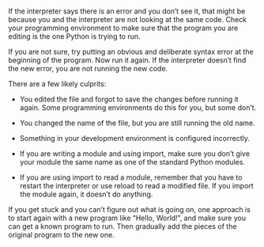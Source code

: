 ###
If the interpreter says there is an error and you don’t see it, that might be because you and the interpreter are not looking at the same code. Check your programming environment to make sure that the program you are editing is the one Python is trying to run.

If you are not sure, try putting an obvious and deliberate syntax error at the beginning of the program. Now run it again. If the interpreter doesn’t find the new error, you are not running the new code.

There are a few likely culprits:

-   You edited the file and forgot to save the changes before running it again. Some programming environments do this for you, but some don’t.

-   You changed the name of the file, but you are still running the old name.

-   Something in your development environment is configured incorrectly.

-   If you are writing a module and using <span>import</span>, make sure you don’t give your module the same name as one of the standard Python modules.

-   If you are using <span>import</span> to read a module, remember that you have to restart the interpreter or use <span>reload</span> to read a modified file. If you import the module again, it doesn’t do anything.

If you get stuck and you can’t figure out what is going on, one approach is to start again with a new program like “Hello, World!”, and make sure you can get a known program to run. Then gradually add the pieces of the original program to the new one.

